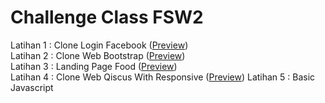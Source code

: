 # Challenge Class FSW2
Latihan 1 : Clone Login Facebook ([Preview](https://htmlpreview.github.io/?https://github.com/fchrl03/daily-code/blob/main/latihan1.html "Latihan 1")) <br/>
Latihan 2 : Clone Web Bootstrap ([Preview](https://htmlpreview.github.io/?https://github.com/fchrl03/daily-code/blob/main/latihan2.html "Latihan 2")) <br/>
Latihan 3 : Landing Page Food ([Preview](https://htmlpreview.github.io/?https://github.com/fchrl03/daily-code/blob/main/latihan3.html "Latihan 3"))<br/>
Latihan 4 : Clone Web Qiscus With Responsive ([Preview](https://htmlpreview.github.io/?https://github.com/fchrl03/daily-code/blob/main/latihan4.html "Latihan 4"))
Latihan 5 : Basic Javascript
